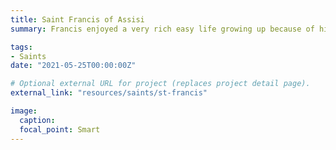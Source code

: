 ```yaml
---
title: Saint Francis of Assisi
summary: Francis enjoyed a very rich easy life growing up because of his father's wealth and the permissiveness of the times. From the beginning everyone -- and I mean everyone -- loved Francis. He was constantly happy, charming, and a born leader. If he was picky, people excused him. If he was ill, people took care of him. If he was so much of a dreamer he did poorly in school, no one minded. In many ways he was too easy to like for his own good. No one tried to control him or teach him.

tags:
- Saints
date: "2021-05-25T00:00:00Z"

# Optional external URL for project (replaces project detail page).
external_link: "resources/saints/st-francis"

image:
  caption:
  focal_point: Smart
---
```

